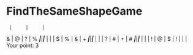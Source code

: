 # FindTheSameShapeGame

     |     |     |
  &  |  @  |  ?  |  %
_____|_____|_____|_____
     |     |     |
  $  |  %  |  &  |  +
_____|_____|_____|_____
     |     |     |
  ?  |  #  |  +  |  #
_____|_____|_____|_____
     |     |     |
  !  |  @  |  $  |  !
     |     |     |
Your point: 3
